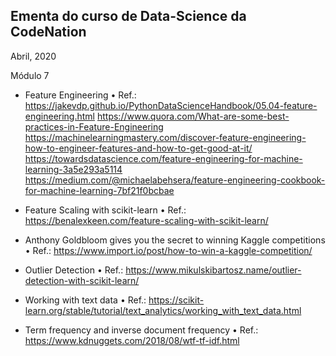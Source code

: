 ## Ementa do curso de Data-Science da CodeNation    

Abril, 2020

Módulo 7
- Feature Engineering
• Ref.:
https://jakevdp.github.io/PythonDataScienceHandbook/05.04-feature-engineering.html
https://www.quora.com/What-are-some-best-practices-in-Feature-Engineering
https://machinelearningmastery.com/discover-feature-engineering-how-to-engineer-features-and-how-to-get-good-at-it/
https://towardsdatascience.com/feature-engineering-for-machine-learning-3a5e293a5114
https://medium.com/@michaelabehsera/feature-engineering-cookbook-for-machine-learning-7bf21f0bcbae

- Feature Scaling with scikit-learn
• Ref.:
https://benalexkeen.com/feature-scaling-with-scikit-learn/

- Anthony Goldbloom gives you the secret to winning Kaggle competitions
• Ref.:
https://www.import.io/post/how-to-win-a-kaggle-competition/

- Outlier Detection
• Ref.:
https://www.mikulskibartosz.name/outlier-detection-with-scikit-learn/

- Working with text data
• Ref.:
https://scikit-learn.org/stable/tutorial/text_analytics/working_with_text_data.html

- Term frequency and inverse document frequency
• Ref.:
https://www.kdnuggets.com/2018/08/wtf-tf-idf.html

